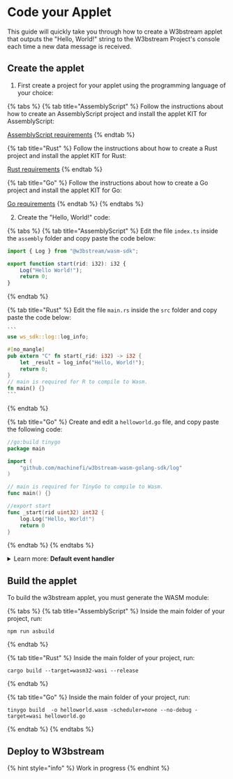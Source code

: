 # Code your Applet

This guide will quickly take you through how to create a W3bstream applet that outputs the "Hello, World!" string to the W3bstream Project's console each time a new data message is received.

## Create the applet

1. First create a project for your applet using the programming language of your choice:

{% tabs %}
{% tab title="AssemblyScript" %}
Follow the instructions about how to create an AssemblyScript project and install the applet KIT for AssemblyScript:

[AssemblyScript requirements](w3bstream-applet-sdks/assemblyscript.md#requirements)
{% endtab %}

{% tab title="Rust" %}
Follow the instructions about how to create a Rust project and install the applet KIT for Rust:

[Rust requirements](w3bstream-applet-sdks/rust.md#requirements)
{% endtab %}

{% tab title="Go" %}
Follow the instructions about how to create a Go project and install the applet KIT for Go:

[Go requirements](w3bstream-applet-sdks/go.md#requirements)
{% endtab %}
{% endtabs %}

2. Create the "Hello, World!" code:

{% tabs %}
{% tab title="AssemblyScript" %}
Edit the file `index.ts` inside the `assembly` folder and copy paste the code below:

```typescript
import { Log } from "@w3bstream/wasm-sdk";

export function start(rid: i32): i32 {
    Log("Hello World!");
    return 0;
}
```
{% endtab %}

{% tab title="Rust" %}
Edit the file `main.rs` inside the `src` folder and copy paste the code below:

````rust
```
use ws_sdk::log::log_info;

#[no_mangle]
pub extern "C" fn start(_rid: i32) -> i32 {
    let _result = log_info("Hello, World!");
    return 0;
}
// main is required for R to compile to Wasm.
fn main() {}
```
````
{% endtab %}

{% tab title="Go" %}
Create and edit a `helloworld.go` file, and copy paste the following code:

```go
//go:build tinygo
package main

import (
	"github.com/machinefi/w3bstream-wasm-golang-sdk/log"
)

// main is required for TinyGo to compile to Wasm.
func main() {}

//export start
func _start(rid uint32) int32 {
	log.Log("Hello, World!")
	return 0
}

```
{% endtab %}
{% endtabs %}

<details>

<summary>Learn more: <strong>Default event handler</strong></summary>

The reason we created a function called `start` is that, when deploying an applet to a W3bstream project, a default route is created that connects any W3bstream event to a `start` handler function.

**AssemblyScript**

```typescript
export function start(rid: i32): i32
```

**Go**

```go
//export start
func _start(event_id uint32) int32
```

**Rust**

```rust
#[no_mangle]
pub extern "C" fn start(event_id: i32) -> i32
```

**C++**

```cpp
#EMSCRIPTEN_KEEPALIVE uint32_t _start(uint32_t event_id)
```

</details>

## Build the applet

To build the w3bstream applet, you must generate the WASM module:

{% tabs %}
{% tab title="AssemblyScript" %}
Inside the main folder of your project, run:

```
npm run asbuild
```
{% endtab %}

{% tab title="Rust" %}
Inside the main folder of your project, run:

```
cargo build --target=wasm32-wasi --release
```
{% endtab %}

{% tab title="Go" %}
Inside the main folder of your project, run:

```
tinygo build  -o helloworld.wasm -scheduler=none --no-debug -target=wasi helloworld.go
```
{% endtab %}
{% endtabs %}

## Deploy to W3bstream

{% hint style="info" %}
Work in progress
{% endhint %}
